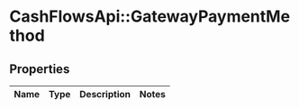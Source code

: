 # CashFlowsApi::GatewayPaymentMethod

## Properties
Name | Type | Description | Notes
------------ | ------------- | ------------- | -------------

